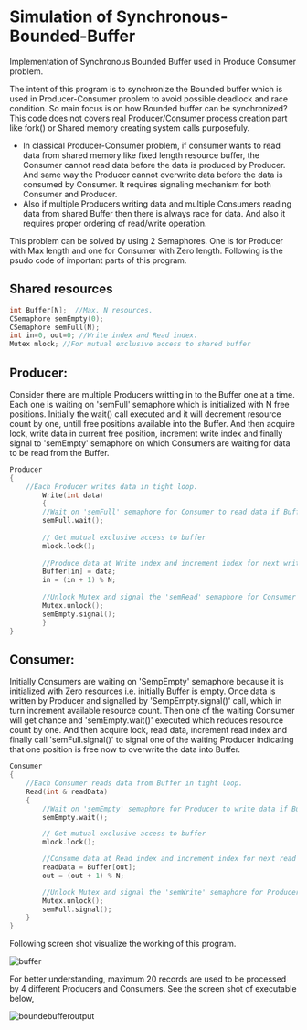# Simulation of Synchronous-Bounded-Buffer
Implementation of Synchronous Bounded Buffer used in Produce Consumer problem. 

The intent of this program is to synchronize the Bounded buffer which is used in Producer-Consumer problem to avoid possible deadlock and race condition. So main focus is on how Bounded buffer can be synchronized? This code does not covers real Producer/Consumer process creation part like fork() or Shared memory creating system calls purposefuly.

* In classical Producer-Consumer problem, if consumer wants to read data from shared memory like fixed length resource buffer, the Consumer cannot read data before the data is produced by Producer. And same way the Producer cannot overwrite data before the data is consumed by Consumer. It requires signaling mechanism for both Consumer and Producer.
* Also if multiple Producers writing data and multiple Consumers reading data from shared Buffer then there is always race for data. And also it requires proper ordering of read/write operation.

This problem can be solved by using 2 Semaphores. One is for Producer with Max length and one for Consumer with Zero length.
Following is the psudo code of important parts of this program.

## Shared resources
```C
int Buffer[N];  //Max. N resources.
CSemaphore semEmpty(0);
CSemaphore semFull(N);
int in=0, out=0; //Write index and Read index.
Mutex mlock; //For mutual exclusive access to shared buffer
```

## Producer:
Consider there are multiple Producers writting in to the Buffer one at a time. Each one is waiting on 'semFull' semaphore which is initialized with N free positions. Initially the wait() call executed and it will decrement resource count by one, untill free positions available into the Buffer. And then acquire lock, write data in current free position, increment write index and finally signal to 'semEmpty' semaphore on which Consumers are waiting for data to be read from the Buffer.

```C
Producer
{
	//Each Producer writes data in tight loop.
    	Write(int data)
    	{
		//Wait on 'semFull' semaphore for Consumer to read data if Buffer is Full.
		semFull.wait(); 
	
		// Get mutual exclusive access to buffer
		mlock.lock(); 
	
		//Produce data at Write index and increment index for next write operation
		Buffer[in] = data;      
		in = (in + 1) % N;
	
		//Unlock Mutex and signal the 'semRead' semaphore for Consumer to read data.
		Mutex.unlock();  
		semEmpty.signal();
    	}
}	
```

## Consumer:
Initially Consumers are waiting on 'SempEmpty' semaphore because it is initialized with Zero resources i.e. initially Buffer is empty. Once data is written by Producer and signalled by 'SempEmpty.signal()' call, which in turn increment available resource count. Then one of the waiting Consumer will get chance and 'semEmpty.wait()' executed which reduces resource count by one. And then acquire lock, read data, increment read index and finally call 'semFull.signal()' to signal one of the waiting Producer indicating that one position is free now to overwrite the data into Buffer.

```C
Consumer
{
	//Each Consumer reads data from Buffer in tight loop.
	Read(int & readData)
	{
		//Wait on 'semEmpty' semaphore for Producer to write data if Buffer is Empty.
		semEmpty.wait(); 

		// Get mutual exclusive access to buffer
		mlock.lock(); 

		//Consume data at Read index and increment index for next read operation  
		readData = Buffer[out];    
		out = (out + 1) % N;

		//Unlock Mutex and signal the 'semWrite' semaphore for Producer to write data.
		Mutex.unlock();   
		semFull.signal();
	}
}
```
Following screen shot visualize the working of this program.

![buffer](https://user-images.githubusercontent.com/6056609/41194295-e5030468-6c36-11e8-8da9-0f496e290efc.png)

For better understanding, maximum 20 records are used to be processed by 4 different Producers and Consumers. See the screen shot of executable below,

![boundebufferoutput](https://user-images.githubusercontent.com/6056609/40879947-3a35ba78-66c6-11e8-80fa-958867de0fdc.png)



